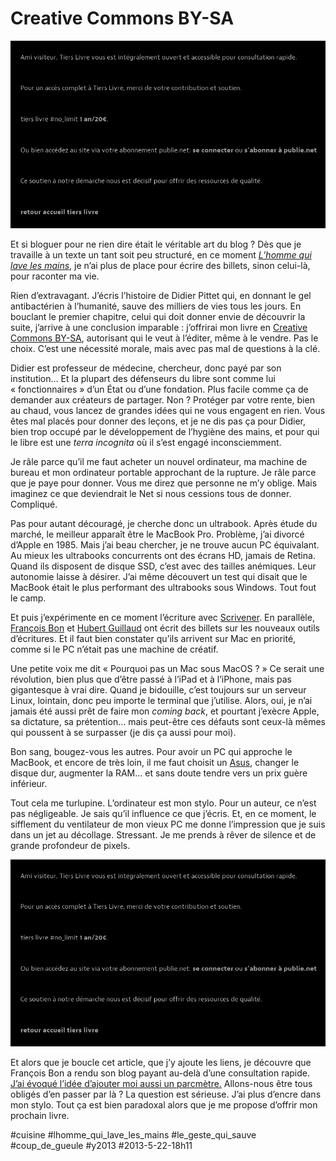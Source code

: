 # Creative Commons BY-SA

![](_i/fbon.png)

Et si bloguer pour ne rien dire était le véritable art du blog ? Dès que je travaille à un texte un tant soit peu structuré, en ce moment [*L’homme qui lave les mains*](#lhomme-qui-lave-les-mains), je n’ai plus de place pour écrire des billets, sinon celui-là, pour raconter ma vie.

Rien d’extravagant. J’écris l’histoire de Didier Pittet qui, en donnant le gel antibactérien à l’humanité, sauve des milliers de vies tous les jours. En bouclant le premier chapitre, celui qui doit donner envie de découvrir la suite, j’arrive à une conclusion imparable : j’offrirai mon livre en [Creative Commons BY-SA](http://creativecommons.fr/), autorisant qui le veut à l’éditer, même à le vendre. Pas le choix. C’est une nécessité morale, mais avec pas mal de questions à la clé.

Didier est professeur de médecine, chercheur, donc payé par son institution… Et la plupart des défenseurs du libre sont comme lui « fonctionnaires » d’un État ou d’une fondation. Plus facile comme ça de demander aux créateurs de partager. Non ? Protéger par votre rente, bien au chaud, vous lancez de grandes idées qui ne vous engagent en rien. Vous êtes mal placés pour donner des leçons, et je ne dis pas ça pour Didier, bien trop occupé par le développement de l’hygiène des mains, et pour qui le libre est une *terra incognita* où il s’est engagé inconsciemment.

Je râle parce qu’il me faut acheter un nouvel ordinateur, ma machine de bureau et mon ordinateur portable approchant de la rupture. Je râle parce que je paye pour donner. Vous me direz que personne ne m’y oblige. Mais imaginez ce que deviendrait le Net si nous cessions tous de donner. Compliqué.

Pas pour autant découragé, je cherche donc un ultrabook. Après étude du marché, le meilleur apparaît être le MacBook Pro. Problème, j’ai divorcé d’Apple en 1985. Mais j’ai beau chercher, je ne trouve aucun PC équivalant. Au mieux les ultrabooks concurrents ont des écrans HD, jamais de Retina. Quand ils disposent de disque SSD, c’est avec des tailles anémiques. Leur autonomie laisse à désirer. J’ai même découvert un test qui disait que le MacBook était le plus performant des ultrabooks sous Windows. Tout fout le camp.

Et puis j’expérimente en ce moment l’écriture avec [Scrivener](http://www.literatureandlatte.com/scrivener.php). En parallèle, [François Bon](http://www.tierslivre.net/spip/spip.php?article3535) et [Hubert Guillaud](http://lafeuille.blog.lemonde.fr/2013/05/17/les-nouvelles-interfaces-decriture/) ont écrit des billets sur les nouveaux outils d’écritures. Et il faut bien constater qu’ils arrivent sur Mac en priorité, comme si le PC n’était pas une machine de créatif.

Une petite voix me dit « Pourquoi pas un Mac sous MacOS ? » Ce serait une révolution, bien plus que d’être passé à l’iPad et à l’iPhone, mais pas gigantesque à vrai dire. Quand je bidouille, c’est toujours sur un serveur Linux, lointain, donc peu importe le terminal que j’utilise. Alors, oui, je n’ai jamais été aussi prêt de faire mon *coming back*, et pourtant j’exècre Apple, sa dictature, sa prétention… mais peut-être ces défauts sont ceux-là mêmes qui poussent à se surpasser (je dis ça aussi pour moi).

Bon sang, bougez-vous les autres. Pour avoir un PC qui approche le MacBook, et encore de très loin, il me faut choisit un [Asus](http://fr.asus.com/Notebooks/Superior_Mobility/ASUS_ZENBOOK_UX32VD/#specifications), changer le disque dur, augmenter la RAM… et sans doute tendre vers un prix guère inférieur.

Tout cela me turlupine. L’ordinateur est mon stylo. Pour un auteur, ce n’est pas négligeable. Je sais qu’il influence ce que j’écris. Et, en ce moment, le sifflement du ventilateur de mon vieux PC me donne l’impression que je suis dans un jet au décollage. Stressant. Je me prends à rêver de silence et de grande profondeur de pixels.

[![Tiers Livre](_i/fbon.png)](http://http://www.tierslivre.net/spip/spip.php?article3535)

Et alors que je boucle cet article, que j’y ajoute les liens, je découvre que François Bon a rendu son blog payant au-delà d’une consultation rapide. [J’ai évoqué l’idée d’ajouter moi aussi un parcmètre.](le-blog-sans-conversation.md) Allons-nous être tous obligés d’en passer par là ? La question est sérieuse. J’ai plus d’encre dans mon stylo. Tout ça est bien paradoxal alors que je me propose d’offrir mon prochain livre.

#cuisine #lhomme_qui_lave_les_mains #le_geste_qui_sauve #coup_de_gueule #y2013 #2013-5-22-18h11
